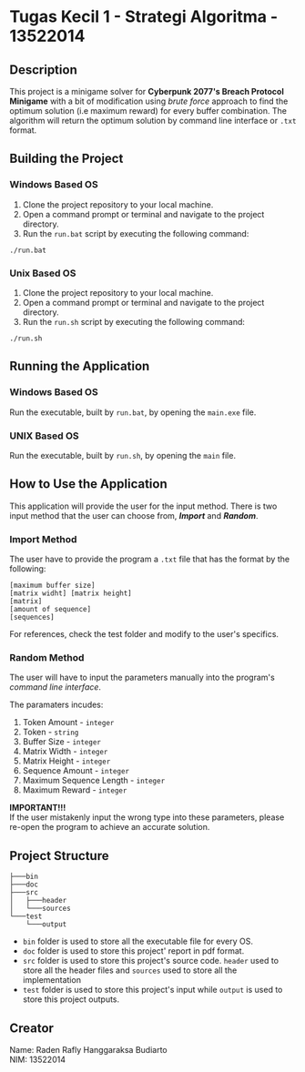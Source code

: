 # Tugas Kecil 1 - Strategi Algoritma - 13522014

## Description
This project is a minigame solver for **Cyberpunk 2077's Breach Protocol Minigame** with a bit of modification using *brute force* approach to find the optimum solution (i.e maximum reward) for every buffer combination. The algorithm will return the optimum solution by command line interface or ```.txt``` format.

## Building the Project
### Windows Based OS
1. Clone the project repository to your local machine.
2. Open a command prompt or terminal and navigate to the project directory.
3. Run the ```run.bat``` script by executing the following command:
```
./run.bat
```

### Unix Based OS
1. Clone the project repository to your local machine.
2. Open a command prompt or terminal and navigate to the project directory.
3. Run the ```run.sh``` script by executing the following command:
```
./run.sh
```

## Running the Application
### Windows Based OS
Run the executable, built by ```run.bat```, by opening the ```main.exe``` file.
### UNIX Based OS
Run the executable, built by ```run.sh```, by opening the ```main``` file.

## How to Use the Application
This application will provide the user for the input method. There is two input method that the user can choose from, ***Import*** and ***Random***.

### Import Method
The user have to provide the program a ```.txt``` file that has the format by the following:
```
[maximum buffer size]
[matrix widht] [matrix height]
[matrix]
[amount of sequence]
[sequences]
```
For references, check the test folder and modify to the user's specifics.

### Random Method
The user will have to input the parameters manually into the program's *command line interface*.

The paramaters incudes:
1. Token Amount - ```integer```
2. Token - ```string```
3. Buffer Size - ```integer```
4. Matrix Width - ```integer```
5. Matrix Height - ```integer```
1. Sequence Amount - ```integer```
1. Maximum Sequence Length - ```integer```
1. Maximum Reward - ```integer```

**IMPORTANT!!!**<br>
If the user mistakenly input the wrong type into these parameters, please re-open the program to achieve an accurate solution.

## Project Structure
```
├───bin
├───doc
├───src
│   ├───header
│   └───sources
└───test
    └───output
```
* ```bin``` folder is used to store all the executable file for every OS.
* ```doc``` folder is used to store this project' report in pdf format.
* ```src``` folder is used to store this project's source code. ```header``` used to store all the header files and ```sources``` used to store all the implementation
* ```test``` folder is used to store this project's input while ```output``` is used to store this project outputs.
## Creator
Name: Raden Rafly Hanggaraksa Budiarto <br>
NIM: 13522014